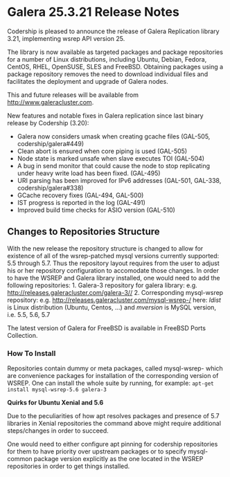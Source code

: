 # Galera 25.3.21 Release Notes

Codership is pleased to announce the release of Galera Replication library 3.21, implementing wsrep API version 25.

The library is now available as targeted packages and package repositories for a number of Linux distributions, including Ubuntu, Debian, Fedora, CentOS, RHEL, OpenSUSE, SLES and FreeBSD. Obtaining packages using a package repository removes the need to download individual files and facilitates the deployment and upgrade of Galera nodes.

This and future releases will be available from http://www.galeracluster.com.

New features and notable fixes in Galera replication since last binary release by Codership (3.20):

* Galera now considers umask when creating gcache files (GAL-505, codership/galera#449)
* Clean abort is ensured when core piping is used (GAL-505)
* Node state is marked unsafe when slave executes TOI (GAL-504)
* A bug in send monitor that could cause the node to stop replicating under heavy write load has been fixed. (GAL-495)
* URI parsing has been improved for IPv6 addresses (GAL-501, GAL-338, codership/galera#338)
* GCache recovery fixes (GAL-494, GAL-500)
* IST progress is reported in the log (GAL-491)
* Improved build time checks for ASIO version (GAL-510)

## Changes to Repositories Structure

With the new release the repository structure is changed to allow for existence of all of the wsrep-patched mysql versions currently supported: 5.5 through 5.7. Thus the repository layout requires from the user to adjust his or her repository configuration to accomodate those changes. In order to have the WSREP and Galera library installed, one would need to add the following repositories: 1. Galera-3 repository for galera library: e.g. http://releases.galeracluster.com/galera-3// 2. Corresponding mysql-wsrep repository: e.g. http://releases.galeracluster.com/mysql-wsrep-/ here: _ldist_ is Linux distribution (Ubuntu, Centos, ...) and _mversion_ is MySQL version, i.e. 5.5, 5.6, 5.7

The latest version of Galera for FreeBSD is available in FreeBSD Ports Collection.

### How To Install

Repositories contain dummy or meta packages, called mysql-wsrep- which are convenience packages for installation of the corresponding version of WSREP. One can install the whole suite by running, for example: `apt-get install mysql-wsrep-5.6 galera-3`

**Quirks for Ubuntu Xenial and 5.6**

Due to the peculiarities of how apt resolves packages and presence of 5.7 libraries in Xenial repositories the command above might require additional steps/changes in order to succeed.

One would need to either configure apt pinning for codership repositories for them to have priority over upstream packages or to specify mysql-common package version explicitly as the one located in the WSREP repositories in order to get things installed.
